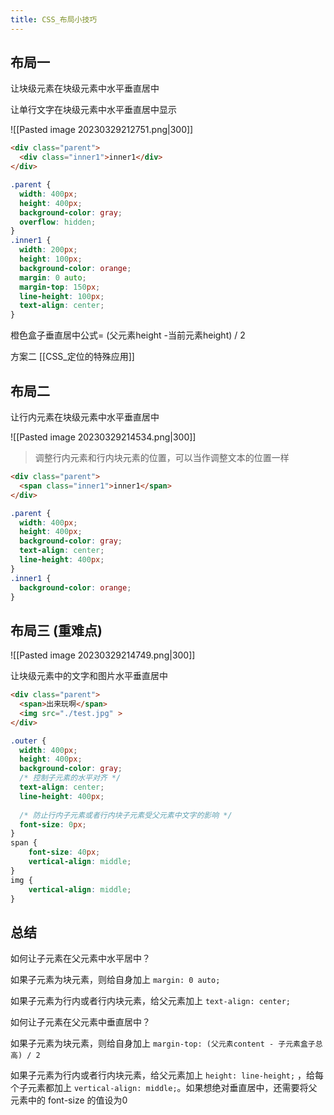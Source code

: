 ```yaml
---
title: CSS_布局小技巧
---
```

## 布局一 

让块级元素在块级元素中水平垂直居中 

让单行文字在块级元素中水平垂直居中显示 

![[Pasted image 20230329212751.png|300]]


```html
<div class="parent">  
  <div class="inner1">inner1</div>  
</div>
```

```css
.parent {  
  width: 400px;  
  height: 400px;  
  background-color: gray;  
  overflow: hidden;  
}  
.inner1 {  
  width: 200px;  
  height: 100px;  
  background-color: orange;  
  margin: 0 auto;  
  margin-top: 150px;
  line-height: 100px;  
  text-align: center;  
}
```

橙色盒子垂直居中公式= (父元素height -当前元素height) / 2

方案二 [[CSS_定位的特殊应用]]

## 布局二 

让行内元素在块级元素中水平垂直居中

![[Pasted image 20230329214534.png|300]]

>调整行内元素和行内块元素的位置，可以当作调整文本的位置一样 

```html
<div class="parent">  
  <span class="inner1">inner1</span>  
</div>
```

```css
.parent {  
  width: 400px;  
  height: 400px;  
  background-color: gray;  
  text-align: center;  
  line-height: 400px;  
}  
.inner1 {  
  background-color: orange;  
}
```

## 布局三 (重难点)

![[Pasted image 20230329214749.png|300]]

让块级元素中的文字和图片水平垂直居中 

```html
<div class="parent">  
  <span>出来玩啊</span>  
  <img src="./test.jpg" >
</div>
```

```css
.outer {
  width: 400px;  
  height: 400px;  
  background-color: gray;  
  /* 控制子元素的水平对齐 */
  text-align: center;  
  line-height: 400px;  
  
  /* 防止行内子元素或者行内块子元素受父元素中文字的影响 */
  font-size: 0px;
}
span {
	font-size: 40px;
	vertical-align: middle;
}
img {
	vertical-align: middle;
}
```

## 总结 

如何让子元素在父元素中水平居中？

如果子元素为块元素，则给自身加上 `margin: 0 auto;`

如果子元素为行内或者行内块元素，给父元素加上 `text-align: center;`

如何让子元素在父元素中垂直居中？

如果子元素为块元素，则给自身加上 `margin-top: (父元素content - 子元素盒子总高) / 2`

如果子元素为行内或者行内块元素，给父元素加上 `height: line-height;` ，给每个子元素都加上 `vertical-align: middle;`。如果想绝对垂直居中，还需要将父元素中的 font-size 的值设为0 
